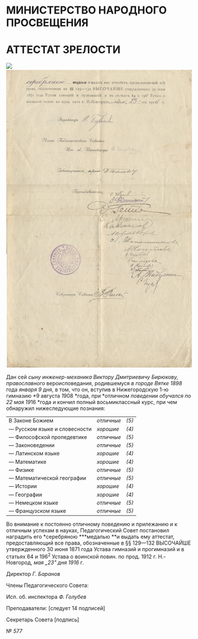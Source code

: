 # МИНИСТЕРСТВО НАРОДНОГО ПРОСВЕЩЕНИЯ
# АТТЕСТАТ ЗРЕЛОСТИ

![](img/doc-1916-05-16.jpg) ![](img/doc-1916-05-16v.jpg)

Дан сей *сыну инженер-механика Виктору Дмитриевичу Бирюкову, православного* вероисповедания, родившемуся *в городе Вятке *18*98* года *января 9* дня, в том, что он, вступив в Нижегородскую 1-ю гимназию *9 августа *1*908 *года, при *отличном *поведении обучался по 22 мая 19*16 *года и кончил полный восьмиклассный курс, при чем обнаружил нижеследующие познания:

| | | |
|---|---|---|
| В Законе Божием | *отличные* | *(5)* |
| — Русском языке и словесности | *хорошие* | *(4)* |
| — Философской пропедевтике | *отличные* | *(5)* |
| — Законоведении | *отличные* | *(5)* |
| — Латинском языке | *хорошие* | *(4)* |
| — Математике | *хорошие* | *(4)* |
| — Физике | *отличные* | *(5)* |
| — Математической географии | *отличные* | *(5)* |
| — Истории | *хорошие* | *(4)* |
| — Географии | *хорошие* | *(4)* |
| — Немецком языке | *отличные* | *(5)* |
| — Французском языке | *отличные* | *(5)* |

Во внимание к постоянно отличному поведению и прилежанию и к отличным успехам в науках, Педагогический Совет постановил наградить его *серебряною ***медалью **и выдать ему аттестат, предоставляющий все права, обозначенные в §§ 129—132 ВЫСОЧАЙШЕ утвержденного 30 июня 1871 года Устава гимназий и прогимназий и в статьях 64 и 196<sup>2</sup> Устава о воинской повин. по прод. 1912 г. Н.-Новгород, *мая *„*23*" дня 191*6* г.

Директор *Г. Баранов*

Члены Педагогического Совета:

Исп. об. инспектора *Ф. Голубев*

Преподаватели: [следует 14 подписей]

Секретарь Совета [подпись]

№ *577*